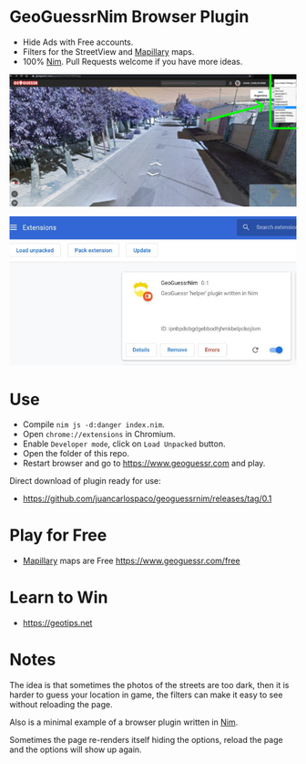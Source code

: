 # GeoGuessrNim Browser Plugin

- Hide Ads with Free accounts.
- Filters for the StreetView and [Mapillary](https://www.mapillary.com) maps.
- 100% [Nim](http://nim-lang.org). Pull Requests welcome if you have more ideas.

![](https://raw.githubusercontent.com/juancarlospaco/geoguessrnim/nim/screenshot.jpg)


![](https://raw.githubusercontent.com/juancarlospaco/geoguessrnim/nim/screenshot2.jpg)


# Use

- Compile `nim js -d:danger index.nim`.
- Open `chrome://extensions` in Chromium.
- Enable `Developer mode`, click on `Load Unpacked` button.
- Open the folder of this repo.
- Restart browser and go to https://www.geoguessr.com and play.

Direct download of plugin ready for use:
- https://github.com/juancarlospaco/geoguessrnim/releases/tag/0.1


# Play for Free

- [Mapillary](https://www.mapillary.com) maps are Free https://www.geoguessr.com/free


# Learn to Win

- https://geotips.net


# Notes

The idea is that sometimes the photos of the streets are too dark,
then it is harder to guess your location in game,
the filters can make it easy to see without reloading the page.

Also is a minimal example of a browser plugin written in [Nim](http://nim-lang.org).

Sometimes the page re-renders itself hiding the options,
reload the page and the options will show up again.
